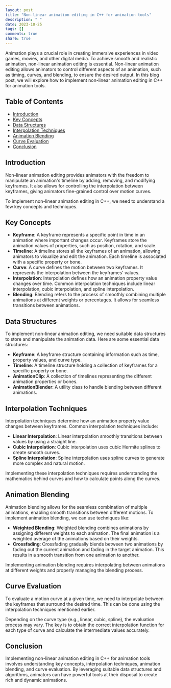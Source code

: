 ```yaml
---
layout: post
title: "Non-linear animation editing in C++ for animation tools"
description: " "
date: 2023-10-25
tags: []
comments: true
share: true
---
```


Animation plays a crucial role in creating immersive experiences in video games, movies, and other digital media. To achieve smooth and realistic animation, non-linear animation editing is essential. Non-linear animation editing allows animators to control different aspects of an animation, such as timing, curves, and blending, to ensure the desired output. In this blog post, we will explore how to implement non-linear animation editing in C++ for animation tools.

## Table of Contents
- [Introduction](#introduction)
- [Key Concepts](#key-concepts)
- [Data Structures](#data-structures)
- [Interpolation Techniques](#interpolation-techniques)
- [Animation Blending](#animation-blending)
- [Curve Evaluation](#curve-evaluation)
- [Conclusion](#conclusion)

## Introduction <a name="introduction"></a>
Non-linear animation editing provides animators with the freedom to manipulate an animation's timeline by adding, removing, and modifying keyframes. It also allows for controlling the interpolation between keyframes, giving animators fine-grained control over motion curves.

To implement non-linear animation editing in C++, we need to understand a few key concepts and techniques.

## Key Concepts <a name="key-concepts"></a>
- **Keyframe**: A keyframe represents a specific point in time in an animation where important changes occur. Keyframes store the animation values of properties, such as position, rotation, and scale.
- **Timeline**: A timeline stores all the keyframes of an animation, allowing animators to visualize and edit the animation. Each timeline is associated with a specific property or bone.
- **Curve**: A curve defines the motion between two keyframes. It represents the interpolation between the keyframes' values.
- **Interpolation**: Interpolation defines how an animation property value changes over time. Common interpolation techniques include linear interpolation, cubic interpolation, and spline interpolation.
- **Blending**: Blending refers to the process of smoothly combining multiple animations at different weights or percentages. It allows for seamless transitions between animations.

## Data Structures <a name="data-structures"></a>
To implement non-linear animation editing, we need suitable data structures to store and manipulate the animation data. Here are some essential data structures:

- **Keyframe**: A keyframe structure containing information such as time, property values, and curve type.
- **Timeline**: A timeline structure holding a collection of keyframes for a specific property or bone.
- **AnimationClip**: A collection of timelines representing the different animation properties or bones.
- **AnimationBlender**: A utility class to handle blending between different animations.

## Interpolation Techniques <a name="interpolation-techniques"></a>
Interpolation techniques determine how an animation property value changes between keyframes. Common interpolation techniques include:

- **Linear Interpolation**: Linear interpolation smoothly transitions between values by using a straight line.
- **Cubic Interpolation**: Cubic interpolation uses cubic Hermite splines to create smooth curves.
- **Spline Interpolation**: Spline interpolation uses spline curves to generate more complex and natural motion.

Implementing these interpolation techniques requires understanding the mathematics behind curves and how to calculate points along the curves.

## Animation Blending <a name="animation-blending"></a>
Animation blending allows for the seamless combination of multiple animations, enabling smooth transitions between different motions. To implement animation blending, we can use techniques like:

- **Weighted Blending**: Weighted blending combines animations by assigning different weights to each animation. The final animation is a weighted average of the animations based on their weights.
- **Crossfading**: Crossfading gradually blends between two animations by fading out the current animation and fading in the target animation. This results in a smooth transition from one animation to another.

Implementing animation blending requires interpolating between animations at different weights and properly managing the blending process.

## Curve Evaluation <a name="curve-evaluation"></a>
To evaluate a motion curve at a given time, we need to interpolate between the keyframes that surround the desired time. This can be done using the interpolation techniques mentioned earlier.

Depending on the curve type (e.g., linear, cubic, spline), the evaluation process may vary. The key is to obtain the correct interpolation function for each type of curve and calculate the intermediate values accurately.

## Conclusion <a name="conclusion"></a>
Implementing non-linear animation editing in C++ for animation tools involves understanding key concepts, interpolation techniques, animation blending, and curve evaluation. By leveraging suitable data structures and algorithms, animators can have powerful tools at their disposal to create rich and dynamic animations.